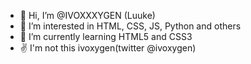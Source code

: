 - 👋 Hi, I’m @IVOXXXYGEN (Luuke)
- 👀 I’m interested in HTML, CSS, JS, Python and others
- 🌱 I’m currently learning HTML5 and CSS3
- ✌ I'm not this ivoxygen(twitter @ivoxygen)

<!---
IVOXXXYGEN/IVOXXXYGEN is a ✨ special ✨ repository because its `README.md` (this file) appears on your GitHub profile.
You can click the Preview link to take a look at your changes.
--->
